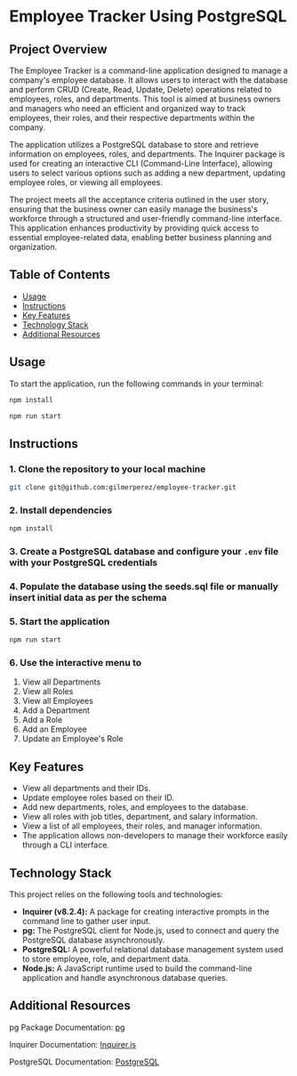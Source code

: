 # Employee Tracker Using PostgreSQL

## Project Overview

The Employee Tracker is a command-line application designed to manage a company's employee database. It allows users to interact with the database and perform CRUD (Create, Read, Update, Delete) operations related to employees, roles, and departments. This tool is aimed at business owners and managers who need an efficient and organized way to track employees, their roles, and their respective departments within the company.

The application utilizes a PostgreSQL database to store and retrieve information on employees, roles, and departments. The Inquirer package is used for creating an interactive CLI (Command-Line Interface), allowing users to select various options such as adding a new department, updating employee roles, or viewing all employees.

The project meets all the acceptance criteria outlined in the user story, ensuring that the business owner can easily manage the business's workforce through a structured and user-friendly command-line interface. This application enhances productivity by providing quick access to essential employee-related data, enabling better business planning and organization.

## Table of Contents

- [Usage](#usage)
- [Instructions](#instructions)
- [Key Features](#key-features)
- [Technology Stack](#technology-stack)
- [Additional Resources](#additional-resources)

## Usage

To start the application, run the following commands in your terminal:

```bash
npm install
```

```bash
npm run start
```

## Instructions

### 1. Clone the repository to your local machine
```bash
git clone git@github.com:gilmerperez/employee-tracker.git
```

### 2. Install dependencies

```bash
npm install
```

### 3. Create a PostgreSQL database and configure your `.env` file with your PostgreSQL credentials

### 4. Populate the database using the seeds.sql file or manually insert initial data as per the schema

### 5. Start the application
```bash
npm run start
```

### 6. Use the interactive menu to

1. View all Departments
2. View all Roles
3. View all Employees
4. Add a Department
5. Add a Role
6. Add an Employee
7. Update an Employee's Role

## Key Features

- View all departments and their IDs.
- Update employee roles based on their ID.
- Add new departments, roles, and employees to the database.
- View all roles with job titles, department, and salary information.
- View a list of all employees, their roles, and manager information.
- The application allows non-developers to manage their workforce easily through a CLI interface.

## Technology Stack

This project relies on the following tools and technologies:
* **Inquirer (v8.2.4):** A package for creating interactive prompts in the command line to gather user input.
* **pg:** The PostgreSQL client for Node.js, used to connect and query the PostgreSQL database asynchronously.
* **PostgreSQL:** A powerful relational database management system used to store employee, role, and department data.
* **Node.js:** A JavaScript runtime used to build the command-line application and handle asynchronous database queries.

## Additional Resources

pg Package Documentation: [pg](https://www.npmjs.com/package/pg)

Inquirer Documentation: [Inquirer.js](https://www.npmjs.com/package/inquirer)

PostgreSQL Documentation: [PostgreSQL](https://www.postgresql.org/docs/)
